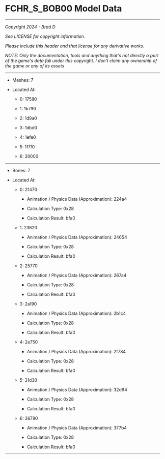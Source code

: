 # FCHR_S_BOB00 Model Data

---

*Copyright 2024 - Brad D*

*See LICENSE for copyright information.*

*Please include this header and that license for any derivative works.*

*NOTE: Only the documentation, tools and anything that's not directly a part of the game's data fall under this copyright. I don't claim any ownership of the game or any of its assets*

---

* Meshes: 7

* Located At:

  * 0: 17580

  * 1: 1b790

  * 2: 1d9a0

  * 3: 1dbd0

  * 4: 1efe0

  * 5: 1f7f0

  * 6: 20000

---

* Bones: 7

* Located At:

  * 0: 21470

    * Animation / Physics Data (Approximation): 224a4

    * Calculation Type: 0x28

    * Calculation Result: bfa0

  * 1: 23620

    * Animation / Physics Data (Approximation): 24654

    * Calculation Type: 0x28

    * Calculation Result: bfa0

  * 2: 25770

    * Animation / Physics Data (Approximation): 267a4

    * Calculation Type: 0x28

    * Calculation Result: bfa0

  * 3: 2a190

    * Animation / Physics Data (Approximation): 2b1c4

    * Calculation Type: 0x28

    * Calculation Result: bfa0

  * 4: 2e750

    * Animation / Physics Data (Approximation): 2f784

    * Calculation Type: 0x28

    * Calculation Result: bfa0

  * 5: 31d30

    * Animation / Physics Data (Approximation): 32d64

    * Calculation Type: 0x28

    * Calculation Result: bfa0

  * 6: 36780

    * Animation / Physics Data (Approximation): 377b4

    * Calculation Type: 0x28

    * Calculation Result: bfa0

---

